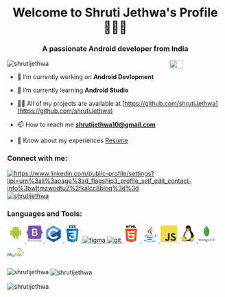 <h1 align='center' font-size="25px"> Welcome to Shruti Jethwa's Profile🙋🏻‍♀️ </h1>
<h3 align="center">A passionate Android developer from India</h3>
<img src="https://media.tenor.com/KMFQut1j8KwAAAAd/scaler-create-impact.gif" width="25%" height="25%" align='right' display='block'></img>
                                                              



<p align="left"> <img src="https://komarev.com/ghpvc/?username=shrutijethwa&label=Profile%20views&color=0e75b6&style=flat" alt="shrutijethwa" /> </p>

- 🔭 I’m currently working on **Android Devlopment**

- 🌱 I’m currently learning **Android Studio**

- 👨‍💻 All of my projects are available at [https://github.com/shrutiJethwa](https://github.com/shrutiJethwa)

- 📫 How to reach me **shrutijethwa10@gmail.com**

- 📄 Know about my experiences [Resume](Shruti%20Jethwa/Resume/Shruti_Jethwa_VIT.pdf)

<h3 align="left">Connect with me:</h3>
<p align="left">
<a href="https://linkedin.com/in/https://www.linkedin.com/public-profile/settings?lipi=urn%3ali%3apage%3ad_flagship3_profile_self_edit_contact-info%3bwltmzwodtu2%2fkalcc8bloq%3d%3d" target="blank"><img align="center" src="https://raw.githubusercontent.com/rahuldkjain/github-profile-readme-generator/master/src/images/icons/Social/linked-in-alt.svg" alt="https://www.linkedin.com/public-profile/settings?lipi=urn%3ali%3apage%3ad_flagship3_profile_self_edit_contact-info%3bwltmzwodtu2%2fkalcc8bloq%3d%3d" height="30" width="40" /></a>
<a href="https://www.leetcode.com/shrutijethwa" target="blank"><img align="center" src="https://raw.githubusercontent.com/rahuldkjain/github-profile-readme-generator/master/src/images/icons/Social/leet-code.svg" alt="shrutijethwa" height="30" width="40" /></a>
</p>

<h3 align="left">Languages and Tools:</h3>
<p align="left"> <a href="https://developer.android.com" target="_blank" rel="noreferrer"> <img src="https://raw.githubusercontent.com/devicons/devicon/master/icons/android/android-original-wordmark.svg" alt="android" width="40" height="40"/> </a> <a href="https://getbootstrap.com" target="_blank" rel="noreferrer"> <img src="https://raw.githubusercontent.com/devicons/devicon/master/icons/bootstrap/bootstrap-plain-wordmark.svg" alt="bootstrap" width="40" height="40"/> </a> <a href="https://www.cprogramming.com/" target="_blank" rel="noreferrer"> <img src="https://raw.githubusercontent.com/devicons/devicon/master/icons/c/c-original.svg" alt="c" width="40" height="40"/> </a> <a href="https://www.w3schools.com/css/" target="_blank" rel="noreferrer"> <img src="https://raw.githubusercontent.com/devicons/devicon/master/icons/css3/css3-original-wordmark.svg" alt="css3" width="40" height="40"/> </a> <a href="https://www.figma.com/" target="_blank" rel="noreferrer"> <img src="https://www.vectorlogo.zone/logos/figma/figma-icon.svg" alt="figma" width="40" height="40"/> </a> <a href="https://git-scm.com/" target="_blank" rel="noreferrer"> <img src="https://www.vectorlogo.zone/logos/git-scm/git-scm-icon.svg" alt="git" width="40" height="40"/> </a> <a href="https://www.w3.org/html/" target="_blank" rel="noreferrer"> <img src="https://raw.githubusercontent.com/devicons/devicon/master/icons/html5/html5-original-wordmark.svg" alt="html5" width="40" height="40"/> </a> <a href="https://www.java.com" target="_blank" rel="noreferrer"> <img src="https://raw.githubusercontent.com/devicons/devicon/master/icons/java/java-original.svg" alt="java" width="40" height="40"/> </a> <a href="https://developer.mozilla.org/en-US/docs/Web/JavaScript" target="_blank" rel="noreferrer"> <img src="https://raw.githubusercontent.com/devicons/devicon/master/icons/javascript/javascript-original.svg" alt="javascript" width="40" height="40"/> </a> <a href="https://www.linux.org/" target="_blank" rel="noreferrer"> <img src="https://raw.githubusercontent.com/devicons/devicon/master/icons/linux/linux-original.svg" alt="linux" width="40" height="40"/> </a> <a href="https://www.mongodb.com/" target="_blank" rel="noreferrer"> <img src="https://raw.githubusercontent.com/devicons/devicon/master/icons/mongodb/mongodb-original-wordmark.svg" alt="mongodb" width="40" height="40"/> </a> <a href="https://www.mysql.com/" target="_blank" rel="noreferrer"> <img src="https://raw.githubusercontent.com/devicons/devicon/master/icons/mysql/mysql-original-wordmark.svg" alt="mysql" width="40" height="40"/> </a> </p>

<p><img align="left" src="https://github-readme-stats.vercel.app/api/top-langs?username=shrutijethwa&show_icons=true&locale=en&layout=compact" alt="shrutijethwa" /></p>

<p>&nbsp;<img align="center" src="https://github-readme-stats.vercel.app/api?username=shrutijethwa&show_icons=true&locale=en" alt="shrutijethwa" /></p>

<p><img align="center" src="https://github-readme-streak-stats.herokuapp.com/?user=shrutijethwa&" alt="shrutijethwa" /></p>
